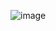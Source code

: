 ![image](https://github.com/chappie404error/Python-projects/assets/168354749/8c7af07d-73cb-4049-a454-b829854bb725)


